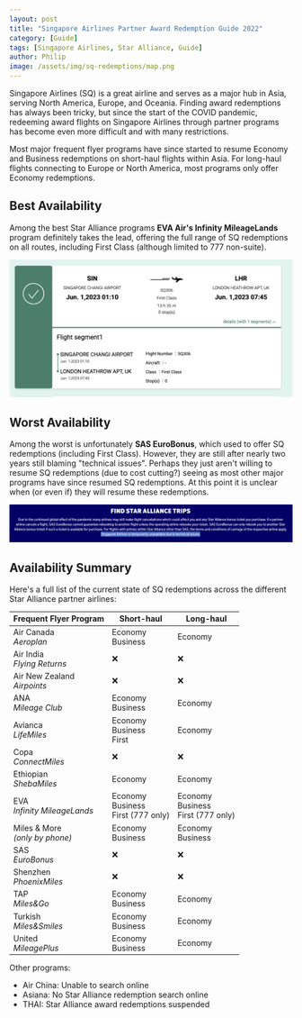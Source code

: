 ```yaml
---
layout: post
title: "Singapore Airlines Partner Award Redemption Guide 2022"
category: [Guide]
tags: [Singapore Airlines, Star Alliance, Guide]
author: Philip
image: /assets/img/sq-redemptions/map.png
---
```


Singapore Airlines (SQ) is a great airline and serves as a major hub in Asia, serving North America, Europe, and Oceania. Finding award redemptions has always been tricky, but since the start of the COVID pandemic, redeeming award flights on Singapore Airlines through partner programs has become even more difficult and with many restrictions.

Most major frequent flyer programs have since started to resume Economy and Business redemptions on short-haul flights within Asia. For long-haul flights connecting to Europe or North America, most programs only offer Economy redemptions.

## Best Availability
Among the best Star Alliance programs **EVA Air's Infinity MileageLands** program definitely takes the lead, offering the full range of SQ redemptions on all routes, including First Class (although limited to 777 non-suite).

![](/assets/img/sq-redemptions/eva.png)

## Worst Availability
Among the worst is unfortunately **SAS EuroBonus**, which used to offer SQ redemptions (including First Class). However, they are still after nearly two years still blaming "technical issues". Perhaps they just aren't willing to resume SQ redemptions (due to cost cutting?) seeing as most other major programs have since resumed SQ redemptions. At this point it is unclear when (or even if) they will resume these redemptions.

![](/assets/img/sq-redemptions/sas.png)

## Availability Summary

Here's a full list of the current state of SQ redemptions across the different Star Alliance partner airlines:

Frequent Flyer Program | Short-haul | Long-haul
--|--|--
Air Canada<br>*Aeroplan* | Economy<br>Business | Economy
Air India<br>*Flying Returns* | ❌ | ❌
Air New Zealand<br>*Airpoints* | ❌ | ❌
ANA<br>*Mileage Club* | Economy<br>Business | Economy
Avianca<br>*LifeMiles* | Economy<br>Business<br>First | Economy
Copa<br>*ConnectMiles* | ❌ | ❌
Ethiopian<br>*ShebaMiles* | Economy | Economy
EVA<br>*Infinity MileageLands* | Economy<br>Business<br>First (777 only) | Economy<br>Business<br>First (777 only)
Miles & More<br>*(only by phone)* | Economy<br>Business | Economy<br>Business
SAS<br>*EuroBonus* | ❌ | ❌
Shenzhen<br>*PhoenixMiles* | ❌ | ❌
TAP<br>*Miles&Go* | Economy<br>Business | Economy
Turkish<br>*Miles&Smiles* | Economy<br>Business | Economy
United<br>*MileagePlus* | Economy<br>Business | Economy

Other programs:
* Air China: Unable to search online
* Asiana: No Star Alliance redemption search online
* THAI: Star Alliance award redemptions suspended
